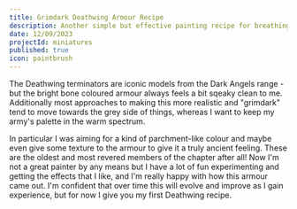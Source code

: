 ```yaml
---
title: Grimdark Deathwing Armour Recipe
description: Another simple but effective painting recipe for breathing some life into the Deathwing
date: 12/09/2023
projectId: miniatures
published: true
icon: paintbrush
---
```


<script>
    import PaintingTutorial from "../lib/components/painting/PaintingTutorial.svelte";
    import { DW_ARMOUR_PAINTS } from "../lib/data/paintColourData";
    import { DW_ARMOUR_RECIPE_STEPS } from "../lib/data/paintingStepsData";

    const coverImage = "images/miniatures/gallery/deathwing-alpha.webp";
</script>

The Deathwing terminators are iconic models from the Dark Angels range - but the bright bone coloured armour always feels a bit sqeaky clean to me. Additionally most approaches to making this more realistic and "grimdark" tend to move towards the grey side of things, whereas I want to keep my army's palette in the warm spectrum.

In particular I was aiming for a kind of parchment-like colour and maybe even give some texture to the armour to give it a truly ancient feeling. These are the oldest and most revered members of the chapter after all! Now I'm not a great painter by any means but I have a lot of fun experimenting and getting the effects that I like, and I'm really happy with how this armour came out. I'm confident that over time this will evolve and improve as I gain experience, but for now I give you my first Deathwing recipe.

<PaintingTutorial
    paints={DW_ARMOUR_PAINTS}
    coverImage={coverImage}
    paintingSteps={DW_ARMOUR_RECIPE_STEPS}
    alt="Deathwing terminator"
    title="Deathwing armour recipe"/>
